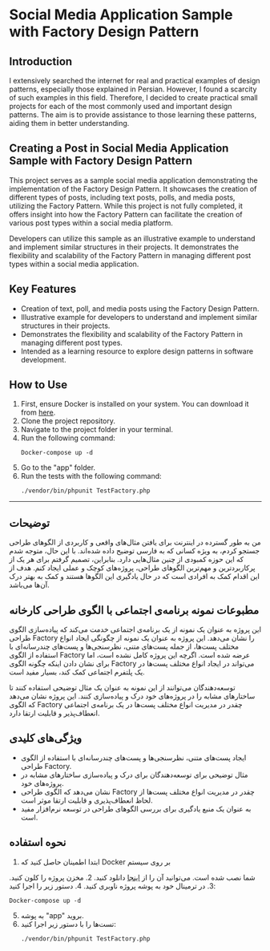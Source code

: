 # Social Media Application Sample with Factory Design Pattern

## Introduction

I extensively searched the internet for real and practical examples of design patterns, especially those explained in Persian. However, I found a scarcity of such examples in this field. Therefore, I decided to create practical small projects for each of the most commonly used and important design patterns. The aim is to provide assistance to those learning these patterns, aiding them in better understanding.

## Creating a Post in Social Media Application Sample with Factory Design Pattern

This project serves as a sample social media application demonstrating the implementation of the Factory Design Pattern. It showcases the creation of different types of posts, including text posts, polls, and media posts, utilizing the Factory Pattern. While this project is not fully completed, it offers insight into how the Factory Pattern can facilitate the creation of various post types within a social media platform.

Developers can utilize this sample as an illustrative example to understand and implement similar structures in their projects. It demonstrates the flexibility and scalability of the Factory Pattern in managing different post types within a social media application.

## Key Features

- Creation of text, poll, and media posts using the Factory Design Pattern.
- Illustrative example for developers to understand and implement similar structures in their projects.
- Demonstrates the flexibility and scalability of the Factory Pattern in managing different post types.
- Intended as a learning resource to explore design patterns in software development.


## How to Use

1. First, ensure Docker is installed on your system. You can download it from [here](https://www.docker.com/).
2. Clone the project repository.
3. Navigate to the project folder in your terminal.
4. Run the following command:
   ```
   Docker-compose up -d
   ```
5. Go to the "app" folder.
6. Run the tests with the following command:
   ```
   ./vendor/bin/phpunit TestFactory.php
   ```

---

## توضیحات

من به طور گسترده در اینترنت برای یافتن مثال‌های واقعی و کاربردی از الگوهای طراحی جستجو کردم، به ویژه کسانی که به فارسی توضیح داده شده‌اند. با این حال، متوجه شدم که این حوزه کمبودی از چنین مثال‌هایی دارد. بنابراین، تصمیم گرفتم برای هر یک از پرکاربردترین و مهم‌ترین الگوهای طراحی، پروژه‌های کوچک و عملی ایجاد کنم. هدف از این اقدام کمک به افرادی است که در حال یادگیری این الگوها هستند و کمک به بهتر درک آن‌ها می‌باشد.

## مطبوعات نمونه برنامه‌ی اجتماعی با الگوی طراحی کارخانه

این پروژه به عنوان یک نمونه از یک برنامه‌ی اجتماعی خدمت می‌کند که پیاده‌سازی الگوی طراحی Factory را نشان می‌دهد. این پروژه به عنوان یک نمونه از چگونگی ایجاد انواع مختلف پست‌ها، از جمله پست‌های متنی، نظرسنجی‌ها و پست‌های چندرسانه‌ای با استفاده از الگوی Factory عرضه شده است. اگرچه این پروژه کامل نشده است، اما برای نشان دادن اینکه چگونه الگوی Factory می‌تواند در ایجاد انواع مختلف پست‌ها در یک پلتفرم اجتماعی کمک کند، بسیار مفید است.

توسعه‌دهندگان می‌توانند از این نمونه به عنوان یک مثال توضیحی استفاده کنند تا ساختارهای مشابه را در پروژه‌های خود درک و پیاده‌سازی کنند. این پروژه نشان می‌دهد که الگوی Factory چقدر در مدیریت انواع مختلف پست‌ها در یک برنامه‌ی اجتماعی انعطاف‌پذیر و قابلیت ارتقا دارد.

## ویژگی‌های کلیدی

- ایجاد پست‌های متنی، نظرسنجی‌ها و پست‌های چندرسانه‌ای با استفاده از الگوی طراحی Factory.
- مثال توضیحی برای توسعه‌دهندگان برای درک و پیاده‌سازی ساختارهای مشابه در پروژه‌های خود.
- نشان می‌دهد که الگوی طراحی Factory چقدر در مدیریت انواع مختلف پست‌ها از لحاظ انعطاف‌پذیری و قابلیت ارتقا موثر است.
- به عنوان یک منبع یادگیری برای بررسی الگوهای طراحی در توسعه نرم‌افزار مفید است.

## نحوه استفاده

1. ابتدا اطمینان حاصل کنید که Docker بر روی سیستم

شما نصب شده است. می‌توانید آن را از [اینجا](https://www.docker.com/) دانلود کنید.
2. مخزن پروژه را کلون کنید.
3. در ترمینال خود به پوشه پروژه ناوبری کنید.
4. دستور زیر را اجرا کنید:
   ```
   Docker-compose up -d
   ```
5. به پوشه "app" بروید.
6. تست‌ها را با دستور زیر اجرا کنید:
   ```
   ./vendor/bin/phpunit TestFactory.php
   ```
